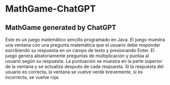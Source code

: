 # MathGame-ChatGPT
## MathGame generated by ChatGPT

Este es un juego matemático sencillo programado en Java. El juego muestra una ventana con una pregunta matemática que el usuario debe responder escribiendo su respuesta en un campo de texto y presionando Enter. El juego genera aleatoriamente preguntas de multiplicación y puntúa al usuario según su respuesta. La puntuación se muestra en la parte superior de la ventana y se actualiza después de cada respuesta. Si la respuesta del usuario es correcta, la ventana se vuelve verde brevemente, si es incorrecta, se vuelve roja.

